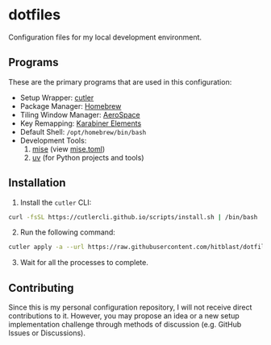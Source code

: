 # dotfiles

Configuration files for my local development environment.

## Programs

These are the primary programs that are used in this configuration:

- Setup Wrapper: [cutler](https://cutlercli.github.io)
- Package Manager: [Homebrew](https://brew.sh)
- Tiling Window Manager: [AeroSpace](https://github.com/nikitabobko/AeroSpace)
- Key Remapping: [Karabiner Elements](https://karabiner-elements.pqrs.org)
- Default Shell: `/opt/homebrew/bin/bash`
- Development Tools:
  1. [mise](https://mise.jdx.dev) (view [mise.toml](.config/mise/config.toml))
  2. [uv](https://astral.sh/uv) (for Python projects and tools)

## Installation

1. Install the `cutler` CLI:

```bash
curl -fsSL https://cutlercli.github.io/scripts/install.sh | /bin/bash
```

2. Run the following command:

```bash
cutler apply -a --url https://raw.githubusercontent.com/hitblast/dotfiles/refs/heads/master/.config/cutler/config.toml --brew -y
```

3. Wait for all the processes to complete.

## Contributing

Since this is my personal configuration repository, I will not receive direct contributions to it. However, you may propose
an idea or a new setup implementation challenge through methods of discussion (e.g. GitHub Issues or Discussions).


